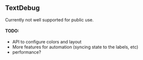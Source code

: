 ## TextDebug
Currently not well supported for public use.
#### TODO:
- API to configure colors and layout
- More features for automation (syncing state to the labels, etc)
- performance?